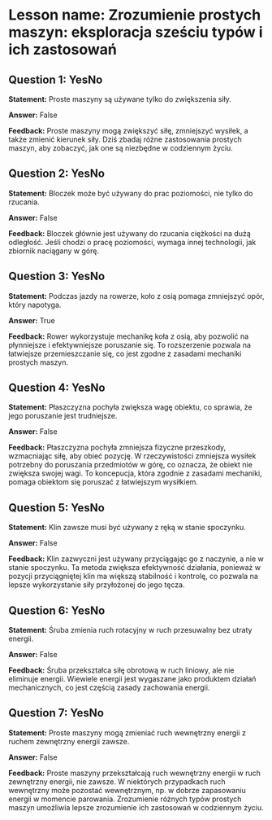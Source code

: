 # Lesson name: Zrozumienie prostych maszyn: eksploracja sześciu typów i ich zastosowań

## Question 1: YesNo

**Statement:** Proste maszyny są używane tylko do zwiększenia siły.

**Answer:** False

**Feedback:**
Proste maszyny mogą zwiększyć siłę, zmniejszyć wysiłek, a także zmienić kierunek siły. Dziś zbadaj różne zastosowania prostych maszyn, aby zobaczyć, jak one są niezbędne w codziennym życiu.


## Question 2: YesNo

**Statement:** Bloczek może być używany do prac poziomości, nie tylko do rzucania.

**Answer:** False

**Feedback:**
Bloczek głównie jest używany do rzucania ciężkości na dużą odległość. Jeśli chodzi o pracę poziomości, wymaga innej technologii, jak zbiornik naciągany w górę.


## Question 3: YesNo

**Statement:** Podczas jazdy na rowerze, koło z osią pomaga zmniejszyć opór, który napotyga.

**Answer:** True

**Feedback:**
Rower wykorzystuje mechanikę koła z osią, aby pozwolić na płynniejsze i efektywniejsze poruszanie się. To rozszerzenie pozwala na łatwiejsze przemieszczanie się, co jest zgodne z zasadami mechaniki prostych maszyn.


## Question 4: YesNo

**Statement:** Płaszczyzna pochyła zwiększa wagę obiektu, co sprawia, że jego poruszanie jest trudniejsze.

**Answer:** False

**Feedback:**
Płaszczyzna pochyła zmniejsza fizyczne przeszkody, wzmacniając siłę, aby obieć pozycję. W rzeczywistości zmniejsza wysiłek potrzebny do poruszania przedmiotów w górę, co oznacza, że obiekt nie zwiększa swojej wagi. To koncepucja, która zgodnie z zasadami mechaniki, pomaga obiektom się poruszać z łatwiejszym wysiłkiem.


## Question 5: YesNo

**Statement:** Klin zawsze musi być używany z ręką w stanie spoczynku.

**Answer:** False

**Feedback:**
Klin zazwyczni jest używany przyciągając go z naczynie, a nie w stanie spoczynku. Ta metoda zwiększa efektywność działania, ponieważ w pozycji przyciągniętej klin ma większą stabilność i kontrolę, co pozwala na lepsze wykorzystanie siły przyłożonej do jego tęcza.


## Question 6: YesNo

**Statement:** Śruba zmienia ruch rotacyjny w ruch przesuwalny bez utraty energii.

**Answer:** False

**Feedback:**
Śruba przekształca siłę obrotową w ruch liniowy, ale nie eliminuje energii. Wiewiele energii jest wygaszane jako produktem działań mechanicznych, co jest częścią zasady zachowania energii.


## Question 7: YesNo

**Statement:** Proste maszyny mogą zmieniać ruch wewnętrzny energii z ruchem zewnętrzny energii zawsze.

**Answer:** False

**Feedback:**
Proste maszyny przekształcają ruch wewnętrzny energii w ruch zewnętrzny energii, nie zawsze. W niektórych przypadkach ruch wewnętrzny może pozostać wewnętrznym, np. w dobrze zapasowaniu energii w momencie parowania. Zrozumienie różnych typów prostych maszyn umożliwia lepsze zrozumienie ich zastosowań w codziennym życiu.

